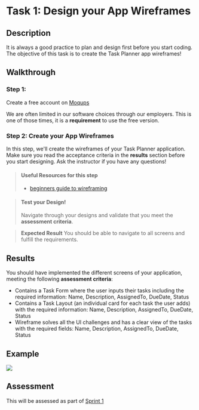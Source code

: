 # Task 1: Design your App Wireframes

## Description

It is always a good practice to plan and design first before you start coding. The objective of this task is to create the Task Planner app wireframes!

## Walkthrough

### Step 1: 
Create a free account on <a href="https://moqups.com/" target="_blank">Moqups</a>

We are often limited in our software choices through our employers. This is one of those times, it is a **requirement** to use the free version.

### Step 2: Create your App Wireframes

In this step, we'll create the wireframes of your Task Planner application. Make sure you read the acceptance criteria in the **results** section before
you start designing. Ask the instructor if you have any questions!

> #### Useful Resources for this step
> - <a href="https://webdesign.tutsplus.com/articles/a-beginners-guide-to-wireframing--webdesign-7399" target="_blank">beginners guide to wireframing</a>


> #### Test your Design!
> Navigate through your designs and validate that you meet the **assessment criteria**. 

> **Expected Result**
> You should be able to navigate to all screens and fulfill the requirements.


## Results

You should have implemented the different screens of your application, meeting the following **assessment criteria**:

* Contains a Task Form where the user inputs their tasks including the required information: Name, Description, AssignedTo, DueDate, Status
* Contains a Task Layout (an individual card for each task the user adds) with the required information: Name, Description, AssignedTo, DueDate, Status
* Wireframe solves all the UI challenges and has a clear view of the tasks with the required fields: Name, Description, AssignedTo, DueDate, Status

## Example

![](https://github.com/generation-org/jwd-final-project/blob/main/task-1/images/wireframes.png)

## Assessment

This will be assessed as part of [Sprint 1](https://docs.google.com/spreadsheets/d/1X-LhsK5TaDvQZl-YS6XFxemVx3UhHdAY-vRcdR-rt9Q/edit#gid=1164902319) 

